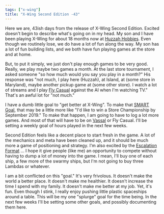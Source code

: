 ```yaml
---
tags: ["x-wing"]
title: "X-Wing Second Edition -43"
---
```


Here we are, 43ish days from the release of X-Wing Second Edition. Excited doesn't begin to describe what's going on in my head. My son and I have been playing X-Wing for about 18 months now at [Huzzah Hobbies](http://huzzahhobbies.com). Even though we routinely lose, we do have a lot of fun along the way. My son has a lot of fun building lists, and we both have fun playing games at the store and at home.

But, to put it simply, we just don't play enough games to be very good. Really, we play maybe two games a month. At the last store tournament, I asked someone "so how much would you say you play in a month?" His response was "not much, I play here (Huzzah), at Island, at (some store in Maryland), maybe another pickup game at (some other store). I watch a lot of streams and I play [Fly Casual](https://github.com/Sandrem/FlyCasual) against the AI when I'm watching TV." That's an awful lot for "not much."

I have a dumb little goal to "get better at X-Wing". To make that [SMART Goal](https://en.m.wikipedia.org/wiki/SMART_criteria), that may be a little more like "I'd like to win a Store Championship by September 2019." To make that happen, I am going to have to log a lot more games. And most of that will have to be on [Vassal](http://www.vassalengine.org/wiki/Module:Star_Wars:_X-Wing_Miniatures_Game) or Fly Casual. I'll be setting a weekly goal of hours played in the next few weeks.

Second Edition feels like a decent place to start fresh in the game. A lot of the mechanics and meta have been cleaned up, and it should be much more a game of positioning and strategy. I'm also excited by the [Escalation Format](https://youtu.be/rQLgu2nd89k) ... I hope it give people (like me) an opportunity to compete without having to dump a lot of money into the game. I mean, I'll buy one of each ship, a few more of the swarmy ships, but I'm not going to buy three Lambdas or whatever.

I am a bit conflicted on this "goal." It's very frivolous. It doesn't make the world a better place. It doesn't make me healthier. It doesn't increase the time I spend with my family. It doesn't make me better at my job. Yet, it's fun. Even though I stink, I really enjoy pushing little plastic spaceships around a table. This will be my one "splurge" goal for the time being. In the next few weeks I'll be setting some other goals, and possibly documenting them here.
